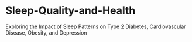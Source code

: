 # Sleep-Quality-and-Health
Exploring the Impact of Sleep Patterns on Type 2 Diabetes, Cardiovascular Disease, Obesity, and Depression
